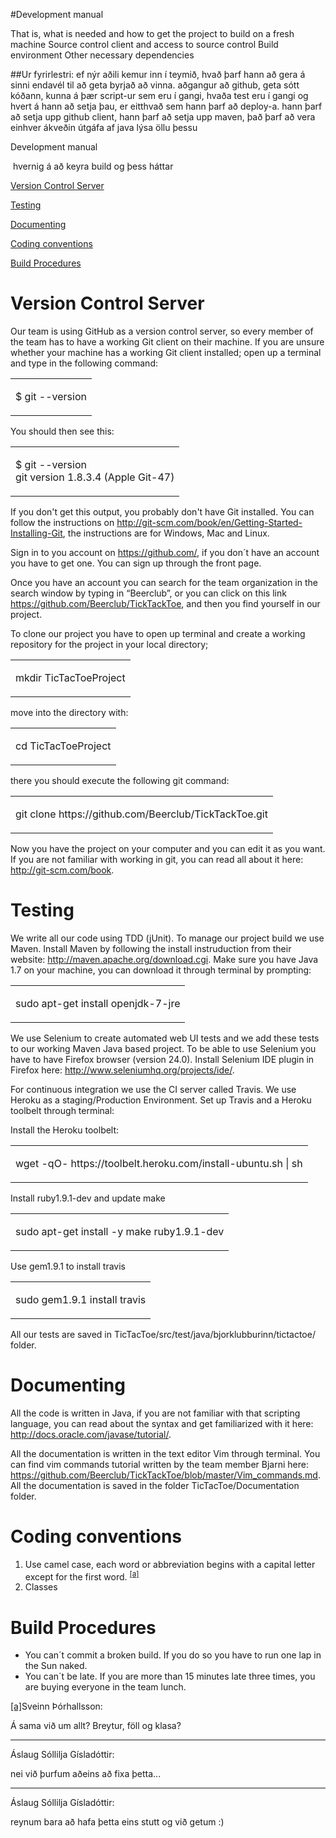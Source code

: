 #Development manual
 
That is, what is needed and how to get the project to build on a
fresh machine
Source control client and access to source control Build environment
Other necessary dependencies	

##Ur fyrirlestri:
ef nýr aðili kemur inn í teymið, hvað þarf hann að gera á sinni endavél til að geta byrjað að vinna.
aðgangur að github, geta sótt kóðann, kunna á þær script-ur sem eru í gangi, hvaða test eru í gangi og hvert á hann að setja þau, er eitthvað sem hann þarf að deploy-a.
hann þarf að setja upp github client, hann þarf að setja upp maven, það þarf að vera einhver ákveðin útgáfa af java
lýsa öllu þessu

<html><body class="c25"><p class="c13"><span class="c1">Development manual</span></p><p class="c13"><span class="c24">&nbsp;hvernig &aacute; a&eth; keyra build og &thorn;ess h&aacute;ttar</span></p><p class="c9"><span class="c12"><a class="c3" href="#h.jlr6hh3vw1et">Version Control Server</a></span></p><p class="c9"><span class="c12"><a class="c3" href="#h.1z6n38bxc1qd">Testing</a></span></p><p class="c9"><span class="c12"><a class="c3" href="#h.qkjmjeizkmn7">Documenting</a></span></p><p class="c9"><span class="c12"><a class="c3" href="#h.d5k2pgyknzjs">Coding conventions</a></span></p><p class="c9"><span class="c12"><a class="c3" href="#h.7v3uazwvofu9">Build Procedures</a></span></p><h1 class="c11"><a name="h.msjczsu83kor"></a></h1><h1 class="c13"><a name="h.jlr6hh3vw1et"></a><span class="c14">Version Control Server</span></h1><p class="c13 c21"><span class="c5">Our team is using </span><span class="c5 c6">GitHub</span><span class="c5">&nbsp;as a version control server, so every member of the team has to have a working Git client on their machine. If you are unsure whether your machine has a working Git client installed; open up a terminal and type in the following command:</span></p><a href="#" name="fc6764ceebb0e69f284a6ece29584bb1c3dfc514"></a><a href="#" name="0"></a><table cellpadding="0" cellspacing="0" class="c4"><tbody><tr><td class="c7"><p class="c10"><span class="c5">$ git --version</span></p></td></tr></tbody></table><p class="c13 c18"><span class="c5"></span></p><p class="c13"><span class="c5">You should then see this:</span></p><a href="#" name="bc8c380c7284ef41c99a9d5dd1bc3e3d37faec20"></a><a href="#" name="1"></a><table cellpadding="0" cellspacing="0" class="c4"><tbody><tr><td class="c7"><p class="c10"><span class="c5">$ git --version<br>git version 1.8.3.4 (Apple Git-47)</span></p></td></tr></tbody></table><p class="c13 c18"><span class="c5"></span></p><p class="c13"><span class="c5">If you don&#39;t get this output, you probably don&#39;t have Git installed. You can follow the instructions on </span><span class="c12 c15"><a class="c3" href="http://git-scm.com/book/en/Getting-Started-Installing-Git">http://git-scm.com/book/en/Getting-Started-Installing-Git</a></span><span class="c5">, the instructions are for Windows, Mac and Linux. </span></p><p class="c13 c18"><span class="c5"></span></p><p class="c13"><span class="c5">Sign in to you account on </span><span class="c12 c15"><a class="c3" href="https://github.com/">https://github.com/</a></span><span class="c5">, if you don&acute;t have an account you have to get one. You can sign up through the front page. </span></p><p class="c13 c18"><span class="c5"></span></p><p class="c13"><span class="c5">Once you have an account you can search for the team organization in the search window by typing in &ldquo;Beerclub&rdquo;, or you can click on this link </span><span class="c12 c15"><a class="c3" href="https://github.com/Beerclub/TickTackToe">https://github.com/Beerclub/TickTackToe</a></span><span class="c5">, and then you find yourself in our project.</span></p><p class="c13 c18"><span class="c5"></span></p><p class="c13"><span class="c5">To clone our project you have to open up terminal and create a working repository for the project in your local directory;</span></p><a href="#" name="839f0c461d3537ceca4fb67e06606014b9350540"></a><a href="#" name="2"></a><table cellpadding="0" cellspacing="0" class="c4"><tbody><tr><td class="c7"><p class="c10"><span class="c5">mkdir TicTacToeProject</span></p></td></tr></tbody></table><p class="c13 c18"><span class="c14 c23"></span></p><p class="c13"><span class="c5">move into the directory with:</span></p><a href="#" name="8b0ff47da5a8938c768c15b1304871c3d2c7ad3c"></a><a href="#" name="3"></a><table cellpadding="0" cellspacing="0" class="c4"><tbody><tr><td class="c7"><p class="c10"><span class="c5">cd TicTacToeProject</span></p></td></tr></tbody></table><p class="c13 c18"><span class="c5"></span></p><p class="c13"><span class="c5">there you should execute the following git command:</span></p><a href="#" name="add479215b9d38ccd66bc5830174aa05d306f277"></a><a href="#" name="4"></a><table cellpadding="0" cellspacing="0" class="c4"><tbody><tr><td class="c7"><p class="c10"><span class="c5">git clone https://github.com/Beerclub/TickTackToe.git</span></p></td></tr></tbody></table><p class="c13 c18"><span class="c5"></span></p><p class="c13"><span class="c5">Now you have the project on your computer and you can edit it as you want. If you are not familiar with working in git, you can read all about it here: </span><span class="c12 c15"><a class="c3" href="http://git-scm.com/book">http://git-scm.com/book</a></span><span class="c5">.</span></p><p class="c13 c18"><span class="c5"></span></p><h1 class="c2"><a name="h.1z6n38bxc1qd"></a><span class="c14">Testing</span></h1><p class="c2 c21"><span class="c5">We write all our code using </span><span class="c5 c6">TDD</span><span class="c5">&nbsp;(jUnit). To manage our project build we use </span><span class="c5 c6">Maven</span><span class="c5">. Install Maven by following the install instruduction from their website: </span><span class="c12 c15"><a class="c3" href="http://maven.apache.org/download.cgi">http://maven.apache.org/download.cgi</a></span><span class="c5">. Make sure you have Java 1.7 on your machine, you can download it through terminal by prompting:</span></p><a href="#" name="31b8f413f54e9ab3bced17959ea7f92315bfadf9"></a><a href="#" name="5"></a><table cellpadding="0" cellspacing="0" class="c4"><tbody><tr><td class="c7"><p class="c10"><span class="c5">sudo apt-get install openjdk-7-jre</span></p></td></tr></tbody></table><p class="c0"><span class="c5"></span></p><p class="c2"><span class="c5">We use </span><span class="c5 c6">Selenium</span><span class="c5">&nbsp;to create automated web UI tests and we add these tests to our working Maven Java based project. To be able to use Selenium you have to have Firefox browser (version 24.0). Install Selenium IDE plugin in Firefox here: </span><span class="c12 c15"><a class="c3" href="http://www.seleniumhq.org/projects/ide/">http://www.seleniumhq.org/projects/ide/</a></span><span class="c5">.</span></p><p class="c0"><span class="c5"></span></p><p class="c2"><span class="c5">For continuous integration we use the CI server called </span><span class="c5 c6">Travis</span><span class="c5">. We use </span><span class="c5 c6">Heroku</span><span class="c5">&nbsp;as a staging/Production Environment. </span><span class="c5">Set up Travis and a Heroku toolbelt through terminal:</span></p><p class="c0"><span class="c5"></span></p><p class="c2"><span class="c5">Install the Heroku toolbelt:</span></p><a href="#" name="b635f7786034d4eda408ee7ae546e0c72b28f025"></a><a href="#" name="6"></a><table cellpadding="0" cellspacing="0" class="c4"><tbody><tr><td class="c7"><p class="c10"><span class="c5">wget -qO- https://toolbelt.heroku.com/install-ubuntu.sh | sh</span></p></td></tr></tbody></table><p class="c0"><span class="c5"></span></p><p class="c2"><span class="c5">Install ruby1.9.1-dev and update make</span></p><a href="#" name="16dc13804406089ade35516aa283632b6f109932"></a><a href="#" name="7"></a><table cellpadding="0" cellspacing="0" class="c4"><tbody><tr><td class="c7"><p class="c10"><span class="c5">sudo apt-get install -y make ruby1.9.1-dev</span></p></td></tr></tbody></table><p class="c0"><span class="c5"></span></p><p class="c2"><span class="c5">Use gem1.9.1 to install travis</span></p><a href="#" name="24a77afe3b6c982cd8adfa3902a00958ffb94e3f"></a><a href="#" name="8"></a><table cellpadding="0" cellspacing="0" class="c4"><tbody><tr><td class="c7"><p class="c10"><span class="c5">sudo gem1.9.1 install travis </span></p></td></tr></tbody></table><p class="c0"><span class="c14 c23"></span></p><p class="c2"><span class="c5">All our tests are saved in TicTacToe/src/test/java/bjorklubburinn/tictactoe/ folder. </span></p><p class="c0"><span class="c5"></span></p><h1 class="c8"><a name="h.qkjmjeizkmn7"></a><span class="c14">Documenting</span></h1><p class="c13"><span class="c5">All the code is written in </span><span class="c5 c6">Java</span><span class="c5">, if you are not familiar with that scripting language, you can read about the syntax and get familiarized with it here: </span><span class="c12 c15"><a class="c3" href="http://docs.oracle.com/javase/tutorial/">http://docs.oracle.com/javase/tutorial/</a></span><span class="c5">.</span></p><p class="c13 c18"><span class="c5"></span></p><p class="c13"><span class="c5">All the documentation is written in the text editor </span><span class="c5 c6">Vim</span><span class="c5">&nbsp;through terminal. You can find vim commands tutorial </span><span class="c5">written by the team member Bjarni</span><span class="c5">&nbsp;here: </span><span class="c12 c15"><a class="c3" href="https://github.com/Beerclub/TickTackToe/blob/master/Vim_commands.md">https://github.com/Beerclub/TickTackToe/blob/master/Vim_commands.md</a></span><span class="c5">. All the documentation is saved in the folder TicTacToe/Documentation folder.</span></p><p class="c0"><span class="c5"></span></p><h1 class="c2"><a name="h.d5k2pgyknzjs"></a><span class="c14">Coding conventions</span></h1><ol class="c19 lst-kix_h3pcnf1f8kge-0 start" start="1"><li class="c2 c16"><span class="c5">Use camel case, each word or abbreviation begins with a capital letter except for the first word. </span><sup><a href="#cmnt1" name="cmnt_ref1">[a]</a></sup></li><li class="c2 c16"><span class="c5">Classes </span></li></ol><p class="c0"><span class="c5"></span></p><h1 class="c2"><a name="h.7v3uazwvofu9"></a><span class="c14">Build Procedures</span></h1><ul class="c19 lst-kix_7b0ifqu8bf6b-0 start"><li class="c2 c16"><span class="c5">You can&acute;t commit a broken build. If you do so you have to run one lap in the Sun naked.</span></li><li class="c2 c16"><span class="c5">You can&acute;t be late. If you are more than 15 minutes late three times, you are buying everyone in the team lunch. </span></li></ul><p class="c0"><span class="c5"></span></p><div class="c20"><p class="c17"><a href="#cmnt_ref1" name="cmnt1">[a]</a><span class="c22">Sveinn &THORN;&oacute;rhallsson:</span></p><p class="c17"><span class="c22">&Aacute; sama vi&eth; um allt? Breytur, f&ouml;ll og klasa?</span></p><hr><p class="c17"><span class="c22">&Aacute;slaug S&oacute;llilja G&iacute;slad&oacute;ttir:</span></p><p class="c17"><span class="c22">nei vi&eth; &thorn;urfum a&eth;eins a&eth; fixa &thorn;etta...</span></p><hr><p class="c17"><span class="c22">&Aacute;slaug S&oacute;llilja G&iacute;slad&oacute;ttir:</span></p><p class="c17"><span class="c22">reynum bara a&eth; hafa &thorn;etta eins stutt og vi&eth; getum :)</span></p></div></body></html>
